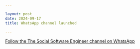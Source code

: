 ```yaml
---

layout: post
date: 2024-09-17
title: WhatsApp channel launched

---
```


[Follow the The Social Software Engineer channel on WhatsApp](https://whatsapp.com/channel/0029Vao1eXdId7nQJZY4gB3Q)
